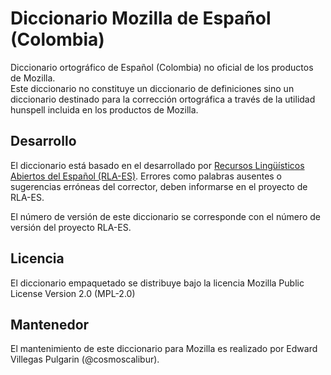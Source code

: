# Diccionario Mozilla de Español (Colombia)

Diccionario ortográfico de Español (Colombia) no oficial de los productos de Mozilla.  
Este diccionario no constituye un diccionario de definiciones sino un diccionario destinado para la corrección ortográfica a través de la utilidad hunspell incluida en los productos de Mozilla.

## Desarrollo

El diccionario está basado en el desarrollado por [Recursos Lingüísticos Abiertos del Español (RLA-ES)](https://github.com/sbosio/rla-es). Errores como palabras ausentes o sugerencias erróneas del corrector, deben informarse en el proyecto de RLA-ES.  

El número de versión de este diccionario se corresponde con el número de versión del proyecto RLA-ES.  

## Licencia

El diccionario empaquetado se distribuye bajo la licencia Mozilla Public License Version 2.0 (MPL-2.0)

## Mantenedor

El mantenimiento de este diccionario para Mozilla es realizado por Edward Villegas Pulgarin (@cosmoscalibur).
